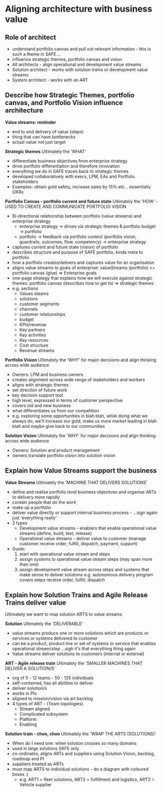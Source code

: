 # Aligning architecture with business value

## Role of architect
* understand portfolio canvas and pull out relevant information - this is such a theme in SAFE....
* influence strategic themes, portfolio canvas and vision
* All architects - align operational and development value streams
* Solution architect - works with solution trains or development value streams
* System architect - works with an ART

## Describe how Strategic Themes, portfolio canvas, and Portfolio Vision influence architecture
**Value streams: reminder**
* end to end delivery of value (steps)
* thing that can have bottlenecks
* actual value not just target

**Strategic themes**
Ultimately the 'WHAT'
* differentiate business objectives from enterprise strategy
* drive portfolio differentiation and therefore innovation
* everything we do in SAFE traces back to strategic themes
* developed collaboratively with execs, LPM, EAs and Portfolio stakeholders
* Examples: obtain gold safety, increase sales by 15% etc... essentially OKRs

**Portfolio Canvas - portfolio current and future state**
Ultimately the 'HOW' - USED TO CREATE AND COMMUNICATE PORTFOLIO VISION
* Bi-directional relationship between portfolio (value streams) and enterprise strategy
  * enterprise strategy -> drives via strategic themes & portfolio budget -> portfolio
  * portfolio -> feedback via portfolio context (portfolio vision, guardrails, outcomes, flow, competency) -> enterprise strategy
* captures current and future state (vision) of portfolio
* describes structure and purpose of SAFE portfolio, kinda meta to portfolio
* how a portfolio creates/delivers and captures value for an organisation
* aligns value streams to goals of enterprise: valueStreams (portfolio) <= portfolio canvas (glue) => Enterprise goals
* one-page strategy that explains how we will execute against strategic themes: portfolio canvas (describes how to get to) => strategic themes 
* e.g. sections
  * Values steams
  * solutions
  * customer segments
  * channels
  * customer relationships
  * budget
  * KPIs/revenue
  * Key partners
  * Key activities
  * Key resources
  * Cost structure
  * Revenue streams

**Portfolio Vision**
Ultimately the 'WHY' for major decisions and align thinking across wide audience
* Owners: LPM and business owners
* creates alignment across wide range of stakeholders and workers
* aligns with strategic themes
* set direction of future work
* key decision support tool
* high level, expressed in terms of customer perspective
* covers old and new business
* what differentiates us from our competition
* e.g. exploring some opportunities in blah blah, while doing what we always do, we'll increase our gold, 
make us more market leading in blah blah and maybe give back to our communities

**Solution Vision**
Ultimately the 'WHY' for major decisions and align thinking across wide audience
* Owners: Solution and product management
* owners translate portfolio vision into solution vision

## Explain how Value Streams support the business
**Value Streams**
Ultimately the 'MACHINE THAT DELIVERS SOLUTIONS'
* define and realise portfolio level business objectives and organise ARTs to delivery more rapidly
* contain people that do the work
* make up a portfolio
* deliver value directly or support internal business process - ...sign again just 'everything really'
* 2 types
  * Development value streams - enablers that enable operational value streams (define, build, test, release)
  * Operational value streams - deliver value to customer (manage customer receive order, fulfill, dispatch, payment, support)
* Guide: 
  1. start with operational value stream and steps
  2. assign systems to operational value stream steps (may span more than one)
  4. assign development value stream across steps and systems that make sense to deliver solutions 
  e.g. autonomous delivery program covers steps receive order, fulfill, dispatch

## Explain how Solution Trains and Agile Release Trains deliver value
Ultimately we want to map solution ARTS to value streams

**Solution**
Ultimately the 'DELIVERABLE'
* value streams produce one or more solutions which are products or services or systems delivered to customer
* can be a product, product line or set of systems or service that enables operational stream/step ...sigh it's that everything thing again
* Value streams deliver solutions to customers (internal or external)

**ART - Agile release train**
Ultimately the 'SMALLER MACHINES THAT DELIVER A SOLUTION/S'
* org of 5 - 12 teams - 50 - 125 individuals
* self-contained, has all abilities to deliver
* deliver solution/s
* works in PIs
* aligned to mission/vision via art backlog
* 4 types of ART - (Team topologies)
  * Stream aligned
  * Complicated subsystem
  * Platform
  * Enabling

**Solution train - choo, choo**
Ultimately the 'WRAP THE ARTS (SOLUTIONS)'
* When do I need one: when solution crosses so many domains
* used in large solutions SAFE only
* co-ordinates, aligns ARTs and suppliers using Solution Vision, backlog, roadmap and PI
* suppliers treated as ARTs
* must map ARTS to individual solutions - do a diagram with coloured boxes :) 
  * e.g. ART1 = fleet solutions, ART2 = fulfillment and logistics, ART3 = Vehicle supplier
